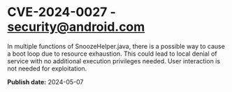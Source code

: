 # CVE-2024-0027 - security@android.com

In multiple functions of SnoozeHelper.java, there is a possible way to cause a boot loop due to resource exhaustion. This could lead to local denial of service with no additional execution privileges needed. User interaction is not needed for exploitation.

**Publish date:** 2024-05-07
